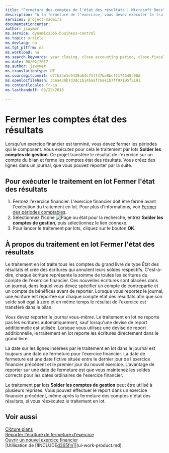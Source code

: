 ```yaml
---
title: "Fermeture des comptes de l'état des résultats | Microsoft Docs"
description: "À la fermeture de l'exercice, vous devez exécuter le traitement en lot Fermer l'état des résultats afin de refermer les périodes comptables de l'exercice financier."
services: project-madeira
documentationcenter: 
author: jswymer
ms.service: dynamics365-business-central
ms.topic: article
ms.devlang: na
ms.tgt_pltfrm: na
ms.workload: na
ms.search.keywords: year closing, close accounting period, close fiscal year, bank account detailed trial balance
ms.date: 06/02/2017
ms.author: jswymer
ms.translationtype: HT
ms.sourcegitcommit: d7fb34e1c9428a64c71ff47be8bcff174649c00d
ms.openlocfilehash: 3cea438b7d3dc1b14baaf76ae1b7ff97195f2191
ms.contentlocale: fr-ca
ms.lasthandoff: 03/22/2018

---
```

# <a name="close-income-statement-accounts"></a>Fermer les comptes état des résultats
Lorsqu'un exercice financier est terminé, vous devez fermer les périodes qui le composent. Vous exécutez pour cela le traitement par lots **Solder les comptes de gestion**. Ce projet transfère le résultat de l'exercice sur un compte du bilan et ferme les comptes état des résultats. Vous créez des lignes dans un journal, que vous pouvez reporter par la suite.

## <a name="to-run-the-close-income-statement-batch-job"></a>Pour exécuter le traitement en lot Fermer l'état des résultats
1. Fermez l'exercice financier. L'exercice financier doit être fermé avant l'exécution du traitement en lot. Pour plus d'informations, voir [Fermer des périodes comptables](year-close-account-periods.md).
2. Sélectionnez l'icône ![Page ou état pour la recherche](media/ui-search/search_small.png "icône Page ou état pour la recherche"), entrez **Solder les comptes de gestion**, puis sélectionnez le lien connexe.
3. Pour lancer le traitement par lots, cliquez sur le bouton **OK**.

## <a name="about-the-close-income-statement-batch-job"></a>À propos du traitement en lot Fermer l'état des résultats
Le traitement en lot traite tous les comptes du grand livre de type État des résultats et crée des écritures qui annulent leurs soldes respectifs. C'est-à-dire, chaque écriture représente la somme de toutes les écritures du compte de l'exercice financier. Ces nouvelles écritures sont placées dans un journal, dans lequel vous devez spécifier un compte de contrepartie et un compte de bénéfices avant de reporter. Lorsque vous reportez le journal, une écriture est reportée sur chaque compte état des résultats afin que son solde soit égal à zéro et en même temps le résultat de l'exercice est transféré dans le bilan.

Vous devez reporter le journal vous-même. Le traitement en lot ne reporte pas les écritures automatiquement, sauf lorsqu'une devise de report additionnelle est utilisée. Lorsque vous utilisez une devise de report additionnelle, le traitement en lot reporte les écritures directement dans le grand livre.

La date sur les lignes insérées par le traitement en lot dans le journal est toujours une date de fermeture pour l'exercice financier. La date de fermeture est une date fictive située entre le dernier jour de l'exercice financier précédent et le premier jour du nouvel exercice. L'avantage de reporter sur une date de fermeture est que vous maintenez les soldes corrects pour les dates ordinaires de l'exercice financier.

Le traitement par lots **Solder les comptes de gestion** peut être utilisé à plusieurs reprises. Vous pouvez effectuer le report dans un exercice financier précédent, même après la fermeture des comptes d'état des résultats, si vous réexécutez le traitement en lot.

## <a name="see-also"></a>Voir aussi
[Clôture plans](year-close-books.md)  
[Reporter l'écriture de fermeture d'exercice](year-how-post-year-end-close-entry.md)  
[Ouvrir un nouvel exercice financier](finance-how-open-new-fiscal-year.md)  
[Utilisation de [!INCLUDE[d365fin](includes/d365fin_md.md)]](ui-work-product.md)

